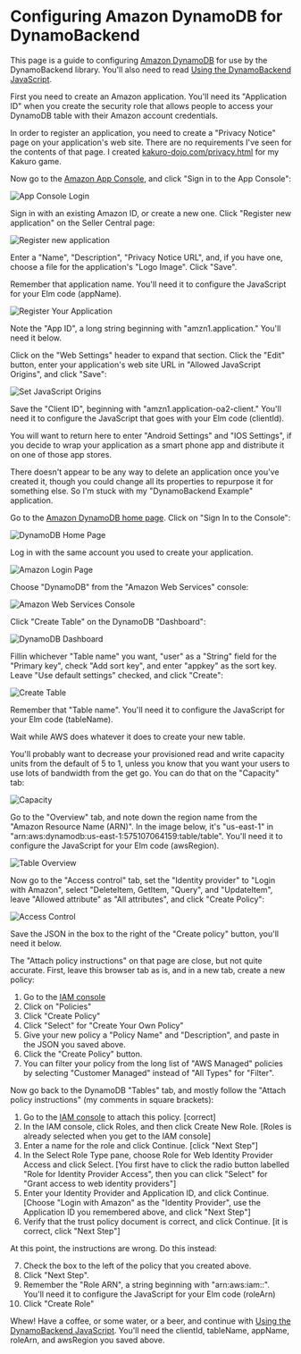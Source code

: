 # Configuring Amazon DynamoDB for DynamoBackend

This page is a guide to configuring [Amazon DynamoDB](https://aws.amazon.com/dynamodb/) for use by the DynamoBackend library. You'll also need to read [Using the DynamoBackend JavaScript](port-setup.md).

First you need to create an Amazon application. You'll need its "Application ID" when  you create the security role that allows people to access your DynamoDB table with their Amazon account credentials.

In order to register an application, you need to create a "Privacy Notice" page on your application's web site. There are no requirements I've seen for the contents of that page. I created [kakuro-dojo.com/privacy.html](kakuro-dojo.com/privacy.html) for my Kakuro game.

Now go to the [Amazon App Console](http://login.amazon.com/manageApps), and click "Sign in to the App Console":

![App Console Login](https://raw.githubusercontent.com/billstclair/elm-dynamodb-images/master/a01-app-console.png)

Sign in with an existing Amazon ID, or create a new one. Click "Register new application" on the Seller Central page:

![Register new application](https://raw.githubusercontent.com/billstclair/elm-dynamodb-images/master/a02-register-new-application.png)

Enter a "Name", "Description", "Privacy Notice URL", and, if you have one, choose a file for the application's "Logo Image". Click "Save".

Remember that application name. You'll need it to configure the JavaScript for your Elm code (appName).

![Register Your Application](https://raw.githubusercontent.com/billstclair/elm-dynamodb-images/master/a03-register-application.png)

Note the "App ID", a long string beginning with "amzn1.application." You'll need it below.

Click on the "Web Settings" header to expand that section. Click the "Edit" button, enter your application's web site URL in "Allowed JavaScript Origins", and click "Save":

![Set JavaScript Origins](https://raw.githubusercontent.com/billstclair/elm-dynamodb-images/master/a04-javascript-origins.png)

Save the "Client ID", beginning with "amzn1.application-oa2-client." You'll need it to configure the JavaScript that goes with your Elm code (clientId).

You will want to return here to enter "Android Settings" and "IOS Settings", if you decide to wrap your application as a smart phone app and distribute it on one of those app stores.

There doesn't appear to be any way to delete an application once you've created it, though you could change all its properties to repurpose it for something else. So I'm stuck with my "DynamoBackend Example" application.

Go to the [Amazon DynamoDB home page](https://aws.amazon.com/dynamodb/). Click on "Sign In to the Console":

![DynamoDB Home Page](https://raw.githubusercontent.com/billstclair/elm-dynamodb-images/master/01-home-page.png)

Log in with the same account you used to create your application.

![Amazon Login Page](https://raw.githubusercontent.com/billstclair/elm-dynamodb-images/master/02-login.png)

Choose "DynamoDB" from the "Amazon Web Services" console:

![Amazon Web Services Console](https://raw.githubusercontent.com/billstclair/elm-dynamodb-images/master/03-choose.png)

Click "Create Table" on the DynamoDB "Dashboard":

![DynamoDB Dashboard](https://raw.githubusercontent.com/billstclair/elm-dynamodb-images/master/04-dashboard.png)

Fillin whichever "Table name" you want, "user" as a "String" field for the "Primary key", check "Add sort key", and enter "appkey" as the sort key. Leave "Use default settings" checked, and click "Create":

![Create Table](https://raw.githubusercontent.com/billstclair/elm-dynamodb-images/master/05-create-table.png)

Remember that "Table name". You'll need it to configure the JavaScript for your Elm code (tableName).

Wait while AWS does whatever it does to create your new table.

You'll probably want to decrease your provisioned read and write capacity units from the default of 5 to 1, unless you know that you want your users to use lots of bandwidth from the get go. You can do that on the "Capacity" tab:

![Capacity](https://raw.githubusercontent.com/billstclair/elm-dynamodb-images/master/06-capacity.png)

Go to the "Overview" tab, and note down the region name from the "Amazon Resource Name (ARN)". In the image below, it's "us-east-1" in "arn:aws:dynamodb:us-east-1:575107064159:table/table". You'll need it to configure the JavaScript for your Elm code (awsRegion).

![Table Overview](https://raw.githubusercontent.com/billstclair/elm-dynamodb-images/master/07-table-overview.png)

Now go to the "Access control" tab, set the "Identity provider" to "Login with Amazon", select "DeleteItem, GetItem, "Query", and "UpdateItem", leave "Allowed attribute" as "All attributes", and click "Create Policy":

![Access Control](https://raw.githubusercontent.com/billstclair/elm-dynamodb-images/master/08-access-control.png)

Save the JSON in the box to the right of the "Create policy" button, you'll need it below.

The "Attach policy instructions" on that page are close, but not quite accurate. First, leave this browser tab as is, and in a new tab, create a new policy:

1. Go to the [IAM console](https://console.aws.amazon.com/iam/home?#roles)
2. Click on "Policies"
3. Click "Create Policy"
4. Click "Select" for "Create Your Own Policy"
5. Give your new policy a "Policy Name" and "Description", and paste in the JSON you saved above.
6. Click the "Create Policy" button.
7. You can filter your policy from the long list of "AWS Managed" policies by selecting "Customer Managed" instead of "All Types" for "Filter".

Now go back to the DynamoDB "Tables" tab, and mostly follow the "Attach policy instructions" (my comments in square brackets):

1. Go to the [IAM console](https://console.aws.amazon.com/iam/home?#roles) to attach this policy. [correct]
2. In the IAM console, click Roles, and then click Create New Role. [Roles is already selected when you get to the IAM console]
3. Enter a name for the role and click Continue. [click "Next Step"]
4. In the Select Role Type pane, choose Role for Web Identity Provider Access and click Select. [You first have to click the radio button labelled "Role for Identity Provider Access", then you can click "Select" for "Grant access to web identity providers"]
5. Enter your Identity Provider and Application ID, and click Continue. [Choose "Login with Amazon" as the "Identity Provider", use the Application ID you remembered above, and click "Next Step"]
6. Verify that the trust policy document is correct, and click Continue. [it is correct, click "Next Step"]

At this point, the instructions are wrong. Do this instead:

7. Check the box to the left of the policy that you created above.
8. Click "Next Step".
9. Remember the "Role ARN", a string beginning with "arn:aws:iam::". You'll need it to configure the JavaScript for your Elm code (roleArn)
10. Click "Create Role"

Whew! Have a coffee, or some water, or a beer, and continue with [Using the DynamoBackend JavaScript](port-setup.md). You'll need the clientId, tableName, appName, roleArn, and awsRegion you saved above.
